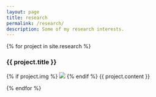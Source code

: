 ```yaml
---
layout: page
title: research
permalink: /research/
description: Some of my research interests.
---
```


{% for project in site.research %}

<div class="section">
	<h3>{{ project.title }}</h3>
	{% if project.img %}
		<img class="half {{ project.imgalign }}" src="{{ project.img | prepend: '/assets/img/' | prepend: site.baseurl | prepend: site.url }}">
	{% endif %}
	{{ project.content }}
</div>

{% endfor %}